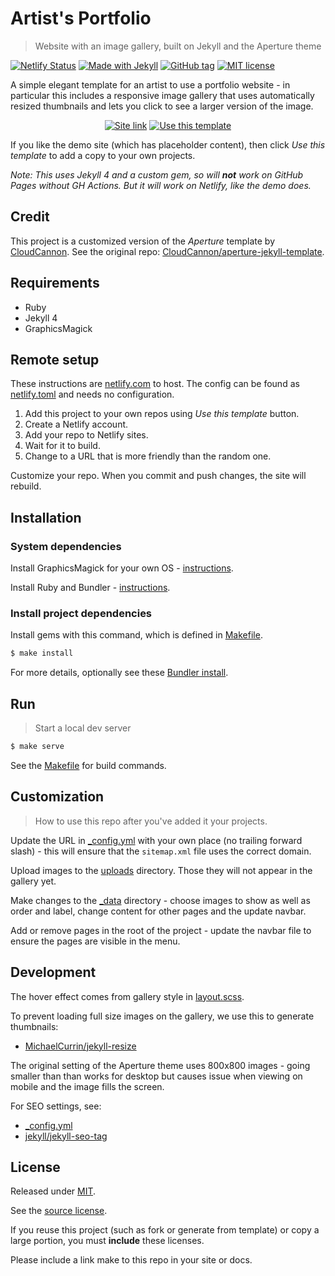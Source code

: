 # Artist's Portfolio
> Website with an image gallery, built on Jekyll and the Aperture theme

[![Netlify Status](https://api.netlify.com/api/v1/badges/c05001a0-c89e-42d0-93a8-6ebfe3dc5622/deploy-status)](https://app.netlify.com/sites/artists-portfolio/deploys)
[![Made with Jekyll](https://img.shields.io/badge/jekyll-4-blue?logo=jekyll)](https://jekyllrb.com)
[![GitHub tag](https://img.shields.io/github/tag/MichaelCurrin/artists-portfolio)](https://github.com/MichaelCurrin/artists-portfolio/tags/)
[![MIT license](https://img.shields.io/badge/License-MIT-blue.svg)](#license)

A simple elegant template for an artist to use a portfolio website - in particular this includes a responsive image gallery that uses automatically resized thumbnails and lets you click to see a larger version of the image.

<div align="center">

[![Site link](https://img.shields.io/badge/demo_site-Artists_Portfolio-green?style=for-the-badge)](https://artists-portfolio.netlify.app/)
[![Use this template](https://img.shields.io/badge/Use_this_template-2ea44f?style=for-the-badge)](https://github.com/MichaelCurrin/artists-portfolio/generate)

</div>

If you like the demo site (which has placeholder content), then click _Use this template_ to add a copy to your own projects.

_Note: This uses Jekyll 4 and a custom gem, so will **not** work on GitHub Pages without GH Actions. But it will work on Netlify, like the demo does._


## Credit

This project is a customized version of the _Aperture_ template by [CloudCannon](https://cloudcannon.com/). See the original repo: [CloudCannon/aperture-jekyll-template](https://github.com/CloudCannon/aperture-jekyll-template).


## Requirements

- Ruby
- Jekyll 4
- GraphicsMagick


## Remote setup

These instructions are [netlify.com](https://netlify.com) to host. The config can be found as [netlify.toml](/netlify.toml) and needs no configuration.

1. Add this project to your own repos using _Use this template_ button.
1. Create a Netlify account.
1. Add your repo to Netlify sites.
1. Wait for it to build.
1. Change to a URL that is more friendly than the random one.

Customize your repo. When you commit and push changes, the site will rebuild.


## Installation

### System dependencies

Install GraphicsMagick for your own OS - [instructions](https://gist.github.com/MichaelCurrin/32b88b2c70c59832c922bcf03bdc08c3).

Install Ruby and Bundler - [instructions](https://gist.github.com/MichaelCurrin/3af38fca4e2903cdedfb8402c18b2936).

### Install project dependencies

Install gems with this command, which is defined in [Makefile](/Makefile).

```sh
$ make install
```

For more details, optionally see these [Bundler install](https://gist.github.com/MichaelCurrin/5c8c45a86bcf53d7b49a7763c02943b1).


## Run
> Start a local dev server

```sh
$ make serve
```

See the [Makefile](/Makefile) for build commands.


## Customization
> How to use this repo after you've added it your projects.

Update the URL in [\_config.yml](/_config.yml) with your own place (no trailing forward slash) - this will ensure that the `sitemap.xml` file uses the correct domain.

Upload images to the [uploads](/uploads) directory. Those they will not appear in the gallery yet.

Make changes to the [\_data](/_data/) directory - choose images to show as well as order and label, change content for other pages and the update navbar.

Add or remove pages in the root of the project - update the navbar file to ensure the pages are visible in the menu.


## Development

The hover effect comes from gallery style in [layout.scss](/_sass/layout.scss).

To prevent loading full size images on the gallery, we use this to generate thumbnails:

- [MichaelCurrin/jekyll-resize](https://github.com/MichaelCurrin/jekyll-resize)

The original setting of the Aperture theme uses 800x800 images - going smaller than than works for desktop but causes issue when viewing on mobile and the image fills the screen.

For SEO settings, see:

- [\_config.yml](/_config.yml)
- [jekyll/jekyll-seo-tag](https://github.com/jekyll/jekyll-seo-tag)


## License

Released under [MIT](/LICENSE).

See the [source license](/LICENSE-source).

If you reuse this project (such as fork or generate from template) or copy a large portion, you must **include** these licenses.

Please include a link make to this repo in your site or docs.
